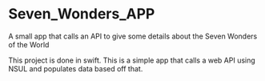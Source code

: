 # Seven_Wonders_APP
A small app that calls an API to give some details about the Seven Wonders of the World

This project is done in swift.
This is a simple app that calls a web API using NSUL and populates data based off that. 
